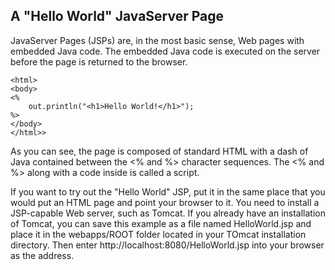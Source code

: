 ## A "Hello World" JavaServer Page
JavaServer Pages (JSPs) are, in the most basic sense, Web pages with embedded Java code. The embedded Java code is executed on the server before the page is returned to the browser.
```
<html>
<body>
<%
    out.println("<h1>Hello World!</h1>");
%>
</body>
</html>>
```
As you can see, the page is composed of standard HTML with a dash of Java contained between the <% and %> character sequences. The <% and %> along with a code inside is called a script.

If you want to try out the "Hello World" JSP, put it in the same place that you would put an HTML page and point your browser to it. You need to install a JSP-capable Web server, such as Tomcat. If you already have an installation of Tomcat, you can save this example as a file named HelloWorld.jsp and place it in the webapps/ROOT folder located in your TOmcat installation directory. Then enter http://localhost:8080/HelloWorld.jsp into your browser as the address.